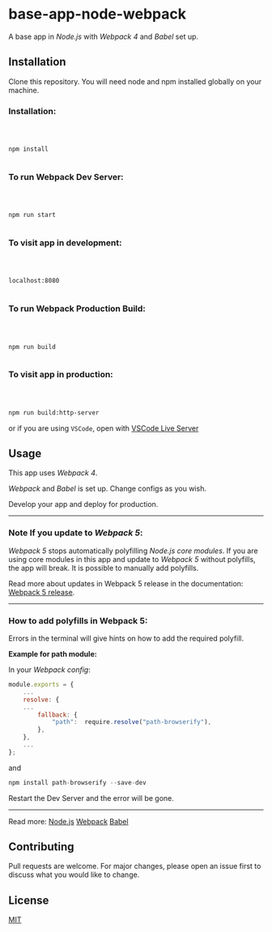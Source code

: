 # base-app-node-webpack

A base app in _Node.js_ with _Webpack 4_ and _Babel_ set up.

## Installation

Clone this repository. You will need node and npm installed globally on your machine.

### Installation:

```bash



npm install



```

### To run Webpack Dev Server:

```bash



npm run start



```

### To visit app in development:

```bash



localhost:8080



```

### To run Webpack Production Build:

```bash



npm run build



```

### To visit app in production:

```bash



npm run build:http-server


```

or if you are using `VSCode`, open with [VSCode Live Server](https://marketplace.visualstudio.com/items?itemName=ritwickdey.LiveServer)

## Usage

This app uses _Webpack 4_.

_Webpack_ and _Babel_ is set up. Change configs as you wish.

Develop your app and deploy for production.

---

### Note If you update to _Webpack 5_:

_Webpack 5_ stops automatically polyfilling _Node.js core modules_. If you are using core modules in this app and update to _Webpack 5_ without polyfills, the app will break. It is possible to manually add polyfills.

Read more about updates in Webpack 5 release in the documentation: [Webpack 5 release](https://webpack.js.org/blog/2020-10-10-webpack-5-release/).

---

### How to add polyfills in Webpack 5:

Errors in the terminal will give hints on how to add the required polyfill.

**Example for path module:**

In your _Webpack config_:

```javascript
module.exports = {
	...
	resolve: {
	...
		fallback: {
			"path":  require.resolve("path-browserify"),
		},
	},
	...
};
```

and

```javascript
npm install path-browserify --save-dev
```

Restart the Dev Server and the error will be gone.

---

Read more:
[Node.js](https://nodejs.org/en/)
[Webpack](https://webpack.js.org/)
[Babel](https://babeljs.io/)

## Contributing

Pull requests are welcome. For major changes, please open an issue first to discuss what you would like to change.

## License

[MIT](https://choosealicense.com/licenses/mit/)
